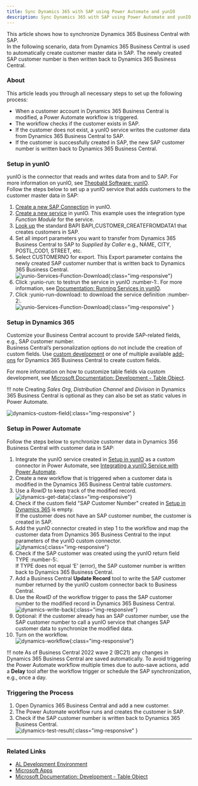 ```yaml
---
title: Sync Dynamics 365 with SAP using Power Automate and yunIO
description: Sync Dynamics 365 with SAP using Power Automate and yunIO
---
```


This article shows how to synchronize Dynamics 365 Business Central with SAP.<br>
In the following scenario, data from Dynamics 365 Business Central is used to automatically create customer master data in SAP. 
The newly created SAP customer number is then written back to Dynamics 365 Business Central.

### About
This article leads you through all necessary steps to set up the following process:
- When a customer account in Dynamics 365 Business Central is modified, a Power Automate workflow is triggered.
- The workflow checks if the customer exists in SAP.
- If the customer does not exist, a yunIO service writes the customer data from Dynamics 365 Business Central to SAP.
- If the customer is successfully created in SAP, the new SAP customer number is written back to Dynamics 365 Business Central.


### Setup in yunIO

yunIO is the connector that reads and writes data from and to SAP.
For more information on yunIO, see [Theobald Software: yunIO](https://theobald-software.com/en/yunio/).<br>
Follow the steps below to set up a yunIO service that adds customers to the customer master data in SAP:

1. [Create a new SAP Connection](../getting-started.md#connect-to-sap) in yunIO. 
2. [Create a new service](../getting-started.md#create-a-service) in yunIO. 
This example uses the integration type *Function Module* for the service.
3. [Look up](../documentation/function-modules-and-bapis/bapis-and-function-modules.md/#look-up-a-function-module-bapi) the standard BAPI BAPI_CUSTOMER_CREATEFROMDATA1 that creates customers in SAP. 
4. Set all import parameters you want to transfer from Dynamics 365 Business Central to SAP to *Supplied by Caller* e.g., NAME, CITY, POSTL_COD1, STREET, etc.<br>
5. Select CUSTOMERNO for export. This Export parameter contains the newly created SAP customer number that is written back to Dynamics 365 Business Central.<br>
![yunio-Services-Function-Download](../assets/images/yunio/articles/yunio-bapi-createcustomer.png){:class="img-responsive"}
6. Click :yunio-run: to testrun the service in yunIO :number-1:. For more information, see [Documentation: Running Services in yunIO](../documentation/run-services.md/#running-services-in-yunio).
7. Click :yunio-run-download: to download the service definition :number-2:.<br>
![yunio-Services-Function-Download](../assets/images/yunio/articles/yunio-run-services-function-download.png){:class="img-responsive" }

### Setup in Dynamics 365

Customize your Business Central account to provide SAP-related fields, e.g., SAP customer number.<br>
Business Central’s personalization options do not include the creation of custom fields. 
Use [custom development](https://learn.microsoft.com/en-us/dynamics365/business-central/dev-itpro/developer/devenv-reference-overview) or one of multiple available [add-ons](https://appsource.microsoft.com/en-us/marketplace/apps) for Dynamics 365 Business Central to create custom fields.

For more information on how to customize table fields via custom development, see [Microsoft Documentation: Development - Table Object](https://learn.microsoft.com/en-us/dynamics365/business-central/dev-itpro/developer/devenv-table-object).

!!! note
    Creating *Sales Org*, *Distribution Channel* and *Division* in Dynamics 365 Business Central is optional as they can also be set as static values in Power Automate.

![dynamics-custom-field](../assets/images/yunio/articles/dynamics-custom-field.png){:class="img-responsive" }


### Setup in Power Automate

Follow the steps below to synchronize customer data in Dynamics 356 Business Central with customer data in SAP:

1. Integrate the yunIO service created in [Setup in yunIO](#setup-in-yunio) as a custom connector in Power Automate, see [Integrating a yunIO Service with Power Automate](https://kb.theobald-software.com/yunio/integrating-a-yunio-service-with-power-automate#configuring-a-yunio-custom-connector-in-power-automate).
2. Create a new workflow that is triggered when a customer data is modified in the Dynamics 365 Business Central table *customers*.
3. Use a *RowID* to keep track of the modified record.<br>
![dynamics-get-data](../assets/images/yunio/articles/dynamics-get-data.png){:class="img-responsive"}
4. Check if the custom field "SAP Customer Number" created in [Setup in Dynamics 365](#setup-in-dynamics-365) is empty. <br>
If the customer does not have an SAP customer number, the customer is created in SAP.
5. Add the yunIO connector created in step 1 to the workflow and map the customer data from Dynamics 365 Business Central to the input parameters of the yunIO custom connector.<br>
![dynamics](../assets/images/yunio/articles/dynamics-create-customer.png){:class="img-responsive"}
6. Check if the SAP customer was created using the yunIO return field TYPE :number-5:.<br>
If TYPE does not equal ‘E’ (error), the SAP customer number is written back to Dynamics 365 Business Central.
7. Add a Business Central **Update Record** tool to write the SAP customer number returned by the yunIO custom connector back to Business Central.
8. Use the *RowID* of the workflow trigger to pass the SAP customer number to the modified record in Dynamics 365 Business Central.<br>
![dynamics-write-back](../assets/images/yunio/articles/dynamics-write-back.png){:class="img-responsive"}
9. Optional: if the customer already has an SAP customer number, use the SAP customer number to call a yunIO service that changes SAP customer data to synchronize the modified data.
10. Turn on the workflow.<br>
![dynamics-workflow](../assets/images/yunio/articles/dynamics-workflow.png){:class="img-responsive"} 

!!! note
    As of Business Central 2022 wave 2 (BC21) any changes in Dynamics 365 Business Central are saved automatically.
    To avoid triggering the Power Automate workflow multiple times due to auto-save actions, add a **Delay** tool after the workflow trigger or schedule the SAP synchronization, e.g., once a day.

### Triggering the Process

1. Open Dynamics 365 Business Central and add a new customer.
2. The Power Automate workflow runs and creates the customer in SAP.
3. Check if the SAP customer number is written back to Dynamics 365 Business Central.<br>
![dynamics-test-result](../assets/images/yunio/articles/dynamics-test-result.png){:class="img-responsive" }

***
### Related Links
- [AL Development Environment](https://learn.microsoft.com/en-us/dynamics365/business-central/dev-itpro/developer/devenv-reference-overview) 
- [Microsoft Apps](https://appsource.microsoft.com/en-us/marketplace/apps) 
- [Microsoft Documentation: Development - Table Object](https://learn.microsoft.com/en-us/dynamics365/business-central/dev-itpro/developer/devenv-table-object)
